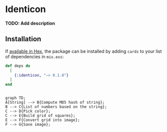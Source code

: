 # Identicon

**TODO: Add description**

## Installation

If [available in Hex](https://hex.pm/docs/publish), the package can be installed
by adding `cards` to your list of dependencies in `mix.exs`:

```elixir
def deps do
  [
    {:identicon, "~> 0.1.0"}
  ]
end
```

```
```
```
graph TD;
A[String] --> B{Compute MD5 hash of string};
B --> C{List of numbers based on the string};
C --> D{Pick color};
C --> E{Build grid of squares};
E --> F{Convert grid into image};
F --> G{Save image};
```
```
```



